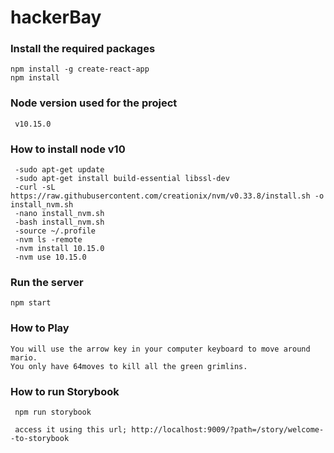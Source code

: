 # hackerBay

### Install the required packages
```
npm install -g create-react-app
npm install
```
### Node version used for the project
     v10.15.0
     
### How to install node v10
     -sudo apt-get update
     -sudo apt-get install build-essential libssl-dev
     -curl -sL https://raw.githubusercontent.com/creationix/nvm/v0.33.8/install.sh -o install_nvm.sh
     -nano install_nvm.sh
     -bash install_nvm.sh
     -source ~/.profile
     -nvm ls -remote
     -nvm install 10.15.0
     -nvm use 10.15.0

### Run the server
```
npm start
```
### How to Play
```
You will use the arrow key in your computer keyboard to move around mario.
You only have 64moves to kill all the green grimlins.
```
### How to run Storybook
     npm run storybook 
     
     access it using this url; http://localhost:9009/?path=/story/welcome--to-storybook